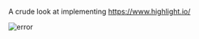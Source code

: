 A crude look at implementing https://www.highlight.io/  

![error](https://github.com/lj222kj/go-highlight-io-example/assets/76960295/706d8a97-9761-49b9-a79d-ef9a46e8abd6)
